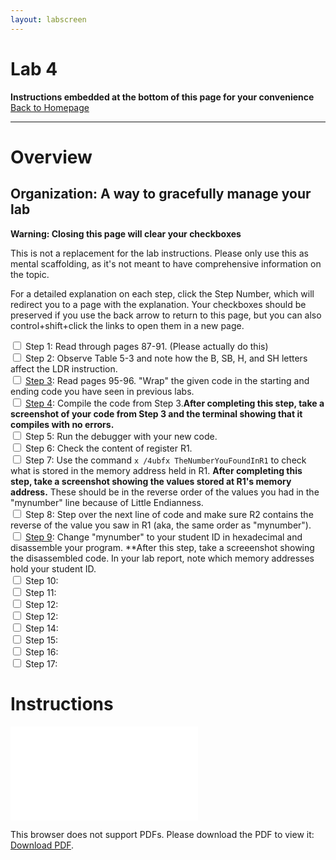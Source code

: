 ```yaml
---
layout: labscreen
---
```


# Lab 4
**Instructions embedded at the bottom of this page for your convenience**<br>
[Back to Homepage](..)

---
# Overview

## Organization: A way to gracefully manage your lab
**Warning: Closing this page will clear your checkboxes**

This is not a replacement for the lab instructions. Please only use this as mental scaffolding, as it's not meant to have comprehensive information on the topic.

For a detailed explanation on each step, click the Step Number, which will redirect you to a page with the explanation. Your checkboxes should be preserved if you use the back arrow to return to this page, but you can also control+shift+click the links to open them in a new page.

<input type="checkbox"> Step 1: Read through pages 87-91. (Please actually do this)<br>
<input type="checkbox"> Step 2: Observe Table 5-3 and note how the B, SB, H, and SH letters affect the LDR instruction.<br>
<input type="checkbox"> [Step 3](./step3.md): Read pages 95-96. "Wrap" the given code in the starting and ending code you have seen in previous labs. <br>
<input type="checkbox"> [Step 4](./step4.md): Compile the code from Step 3.**After completing this step, take a screenshot of your code from Step 3 and the terminal showing that it compiles with no errors.**<br>
<input type="checkbox"> Step 5: Run the debugger with your new code.<br>
<input type="checkbox"> Step 6: Check the content of register R1.<br>
<input type="checkbox"> Step 7: Use the command `x /4ubfx TheNumberYouFoundInR1` to check what is stored in the memory address held in R1. **After completing this step, take a screenshot showing the values stored at R1's memory address.** These should be in the reverse order of the values you had in the "mynumber" line because of Little Endianness.<br>
<input type="checkbox"> Step 8: Step over the next line of code and make sure R2 contains the reverse of the value you saw in R1 (aka, the same order as "mynumber").<br>
<input type="checkbox"> [Step 9](./step9.md): Change "mynumber" to your student ID in hexadecimal and disassemble your program. **After this step, take a screeenshot showing the disassembled code. In your lab report, note which memory addresses hold your student ID. <br>
<input type="checkbox"> Step 10: <br>
<input type="checkbox"> Step 11: <br>
<input type="checkbox"> Step 12: <br>
<input type="checkbox"> Step 12: <br>
<input type="checkbox"> Step 14: <br>
<input type="checkbox"> Step 15: <br>
<input type="checkbox"> Step 16: <br>
<input type="checkbox"> Step 17: <br>


# Instructions
<object data="Lab4Instructions.pdf" type="application/pdf" width="100%" height="700px">
    <embed src="Lab4Instructions.pdf">
        <p>This browser does not support PDFs. Please download the PDF to view it: <a href="Lab4Instructions.pdf">Download PDF</a>.</p>
    </embed>
</object>



<!-- Credit goes to https://stackoverflow.com/users/2301402/suneel-kumar for the fallback link code --> 


